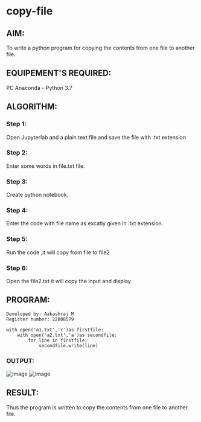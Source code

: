 # copy-file
## AIM:
To write a python program for copying the contents from one file to another file.
## EQUIPEMENT'S REQUIRED: 
PC
Anaconda - Python 3.7
## ALGORITHM: 
### Step 1:
Open Jupyterlab and a plain text file and save the file with .txt extension

### Step 2: 
 Enter some words in file.txt file.
 
### Step 3: 
Create python notebook.


### Step 4:  
Enter the code with file name as excatly given in .txt extension.

### Step 5: 
Run the code ,it will copy from file to file2

### Step 6: 
Open the file2.txt it will copy the input and display.


## PROGRAM:
```
Developed by: Aakashraj M
Register number: 22008579

with open('a1.txt','r')as firstfile:
    with open('a2.txt','a')as secondfile:
        for line in firstfile:
            secondfile.write(line)
```
### OUTPUT:

![image](https://user-images.githubusercontent.com/121117266/214820826-b79f47ff-d89d-49c2-802a-88bed2ee5254.png)
![image](https://user-images.githubusercontent.com/121117266/214820905-76ca6065-f643-409b-b40f-12637881feff.png)




## RESULT:
Thus the program is written to copy the contents from one file to another file.
